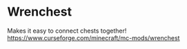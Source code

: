 # Wrenchest
Makes it easy to connect chests together! https://www.curseforge.com/minecraft/mc-mods/wrenchest

